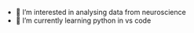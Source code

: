 - 👀 I’m interested in analysing data from neuroscience
- 🌱 I’m currently learning python in vs code
